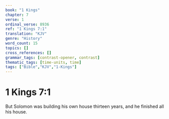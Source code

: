 ```yaml
---
book: "1 Kings"
chapter: 7
verse: 1
ordinal_verse: 8936
ref: "1 Kings 7:1"
translation: "KJV"
genre: "History"
word_count: 15
topics: []
cross_references: []
grammar_tags: [contrast-opener, contrast]
thematic_tags: [time-units, time]
tags: ["Bible","KJV","1-Kings"]
---
```


# 1 Kings 7:1

But Solomon was building his own house thirteen years, and he finished all his house.
